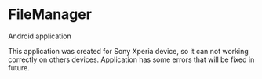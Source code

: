 # FileManager
Android application

This application was created for Sony Xperia device, so it can not working correctly on others devices.
Application has some errors that will be fixed in future.
